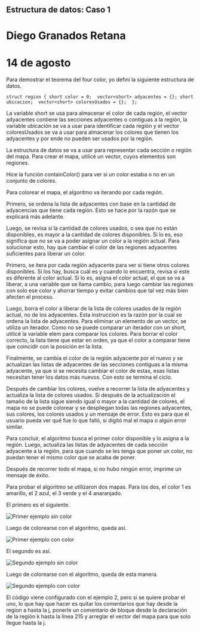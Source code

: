 ## Estructura de datos: Caso 1
# Diego Granados Retana
# 14 de agosto

Para demostrar el teorema del four color, yo definí la siguiente estructura de datos.

`struct region {
    short color = 0; 
    vector<short> adyacentes = {};
    short ubicacion; 
    vector<short> coloresUsados = {}; 
};
`

La variable short se usa para almacenar el color de cada región, el vector adyacentes contiene las secciones adyacentes o contiguas a la región, la variable ubicación se va a usar para identificar cada región y el vector coloresUsados se va a usar para almacenar los colores que tienen los adyacentes y por ende no pueden ser usados por la región.

La estructura de datos se va a usar para representar cada sección o región del mapa. Para crear el mapa, utilicé un vector, cuyos elementos son regiones.

Hice la función containColor() para ver si un color estaba o no en un conjunto de colores.

Para colorear el mapa, el algoritmo va iterando por cada región.

Primero, se ordena la lista de adyacentes con base en la cantidad de adyacencias que tiene cada región. Esto se hace por la razón que se explicará más adelante.

Luego, se revisa si la cantidad de colores usados, o sea que no están disponibles, es mayor a la cantidad de colores disponibles. Si lo es, eso significa que no se va a poder asignar un color a la región actual. Para solucionar esto, hay que cambiar el color de las regiones adyacentes suficientes para liberar un color.

Primero, se itera por cada región adyacente para ver si tiene otros colores disponibles. Si los hay, busca cuál es y cuando lo encuentra, revisa si este es diferente al color actual. Si lo es, asigna el color actual, el que se va a liberar, a una variable que se llama cambio, para luego cambiar las regiones con solo ese color y ahorrar tiempo y evitar cambios que tal vez más bien afecten el proceso. 

Luego, borra el color a liberar de la lista de colores usados de la región actual, no de los adyacentes. Esta instruccion es la razón por la cual se ordena la lista de adyacentes. Para eliminar un elemento de un vector, se utiliza un iterador. Como no se puede comparar un iterador con un short, utilicé la variable elem para comparar los colores. Para borrar el color correcto, la lista tiene que estar en orden, ya que el color a comparar tiene que coincidir con la posición en la lista. 

Finalmente, se cambia el color de la región adyacente por el nuevo y se actualizan las listas de adyacentes de las secciones contiguas a la misma adyacente, ya que si se necesita cambiar el color de estas, esas listas necesitan tener los datos más nuevos. Con esto se termina el ciclo.

Después de cambiar los colores, vuelve a recorrer la lista de adyacentes y actualiza la lista de colores usados. Si después de la actualización el tamaño de la lista sigue siendo igual o mayor a la cantidad de colores, el mapa no se puede colorear y se despliegan todas las regiones adyacentes, sus colores, los colores usados y un mensaje de error. Esto es para que el usuario pueda ver qué fue lo que falló, si digitó mal el mapa o algún error similar.

Para concluir, el algoritmo busca el primer color disponible y lo asigna a la región. Luego, actualiza las listas de adyacentes de cada sección adyacente a la región, para que cuando se les tenga que poner un color, no puedan tener el mismo color que se acaba de poner.

Después de recorrer todo el mapa, si no hubo ningún error, imprime un mensaje de éxito.

Para probar el algoritmo se utilizaron dos mapas. Para los dos, el color 1 es amarillo, el 2 azul, el 3 verde y el 4 anaranjado. 

El primero es el siguiente.

![Primer ejemplo sin color](fourcolor2.png)

Luego de colorearse con el algoritmo, queda así.

![Primer ejemplo con color](fourcolor2_pintado.png)

El segundo es así.

![Segundo ejemplo sin color](Four_Colour_1.png)

Luego de colorearse con el algoritmo, queda de esta manera.

![Segundo ejemplo con color](Four_Colour_1_pintado.png)

El código viene configurado con el ejemplo 2, pero si se quiere probar el uno, lo que hay que hacer es quitar los comentarios que hay desde la region a hasta la j, ponerle un comentario de bloque desde la declaración de la región k hasta la línea 215 y arreglar el vector del mapa para que solo llegue hasta la j.



